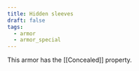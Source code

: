 ```yaml
---
title: Hidden sleeves
draft: false
tags:
  - armor
  - armor_special
---
```

This armor has the [[Concealed]] property.